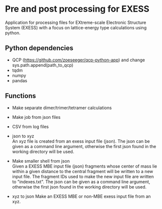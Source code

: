# Pre and post processing for EXESS 
Application for processing files for EXtreme-scale Electronic Structure System (EXESS) with a focus on lattice-energy type calculations using python.

## Python dependencies
- QCP (https://github.com/zoeseeger/qcp-python-app) and change sys.path.append(path_to_qcp)
- tqdm
- numpy
- pandas

## Functions
- Make separate dimer/trimer/tetramer calculations
- Make job from json files
- CSV from log files
- json to xyz\
An xyz file is created from an exess input file (json). The json can be given as a command line argument, otherwise the first json found in the working directory will be used.

- Make smaller shell from json\
Given a EXESS MBE input file (json) fragments whose center of mass lie within a given distance to the central fragment will be written to a new input file. The fragment IDs used to make the new input file are written to "indexes.txt". The json can be given as a command line argument, otherwise the first json found in the working directory will be used.

- xyz to json
Make an EXESS MBE or non-MBE exess input file from an xyz. 
